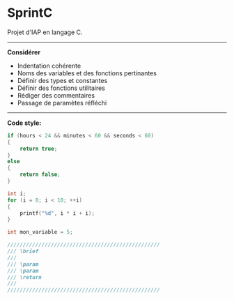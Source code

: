 # SprintC
Projet d'IAP en langage C.

***

**Considérer**
* Indentation cohérente                       
* Noms des variables et des fonctions pertinantes
* Définir des types et constantes
* Définir des fonctions utilitaires
* Rédiger des commentaires
* Passage de paramètes réfléchi

***

**Code style:**

```c
if (hours < 24 && minutes < 60 && seconds < 60)
{
    return true;
}
else
{
    return false;
}
```

```c
int i;
for (i = 0; i < 10; ++i) 
{
    printf("%d", i * i + i);
}
```

```c
int mon_variable = 5;
```

```c
/////////////////////////////////////////////////
/// \brief 
///
/// \param 
/// \param 
/// \return 
///
/////////////////////////////////////////////////   
```

